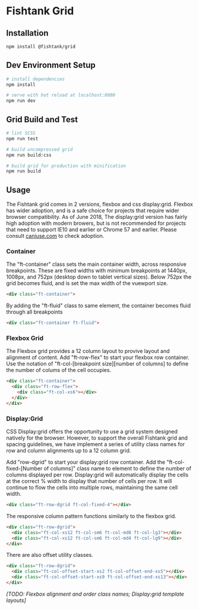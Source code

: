 # Fishtank Grid

## Installation

```sh
npm install @fishtank/grid
```

## Dev Environment Setup

``` bash
# install dependencies
npm install

# serve with hot reload at localhost:8080
npm run dev
```
## Grid Build and Test

``` bash
# lint SCSS
npm run test

# build uncompressed grid 
npm run build:css

# build grid for production with minification
npm run build

```
## Usage

The Fishtank grid comes in 2 versions, flexbox and css display:grid. Flexbox has wider adoption, and is a safe choice for projects that require wider browser compatibility. As of June 2018, The display:grid version has fairly high adoption with modern browers, but is not recommended for projects that need to support IE10 and earlier or Chrome 57 and earlier. Please consult [caniuse.com](https://caniuse.com/#feat=css-grid) to check adoption.

### Container
The "ft-container" class sets the main container width, across responsive breakpoints. These are fixed widths with minimum breakpoints at 1440px, 1008px, and 752px (desktop down to tablet vertical sizes). Below 752px the grid becomes fluid, and is set the max width of the vuewport size.

``` html 
<div class="ft-container">
  ```

By adding the "ft-fluid" class to same element, the container becomes fluid through all breakpoints

``` html 
<div class="ft-container ft-fluid">
```

### Flexbox Grid
The Flexbox grid provides a 12 column layout to provive layout and alignment of content. Add "ft-row-flex" to start your flexbox row container. Use the notation of "ft-col-[breakpoint size][number of columns] to define the number of colums of the cell occupies.

``` html 
<div class="ft-container">
  <div class="ft-row-flex">
    <div class="ft-col-xs6"></div>
  </div>
</div>
```

### Display:Grid
CSS Display:grid offers the opportunity to use a grid system designed natively for the browser. However, to support the overall Fishtank grid and spacing guidelines, we have implement a series of utility class names for row and column alignments up to a 12 column grid.

Add "row-dgrid" to start your display:grid row container. Add the "ft-col-fixed-[Number of columns]" class name to element to define the number of columns displayed per row. Display:grid will automatically display the cells at the correct % width to display that number of cells per row. It will continue to flow the cells into multiple rows, maintaining the same cell width.

``` html
<div class="ft-row-dgrid ft-col-fixed-4"></div>
```

The responsive column pattern functions similarly to the flexbox grid.

``` html
<div class="ft-row-dgrid">
  <div class="ft-col-xs12 ft-col-sm6 ft-col-md8 ft-col-lg3"></div>
  <div class="ft-col-xs12 ft-col-sm6 ft-col-md4 ft-col-lg9"></div>
</div>
```

There are also offset utility classes.

``` html
<div class="ft-row-dgrid">
  <div class="ft-col-offset-start-xs2 ft-col-offset-end-xs5"></div>
  <div class="ft-col-offset-start-xs9 ft-col-offset-end-xs13"></div>
</div>
```

_[TODO: Flexbox alignment and order class names; Display:grid template layouts]_